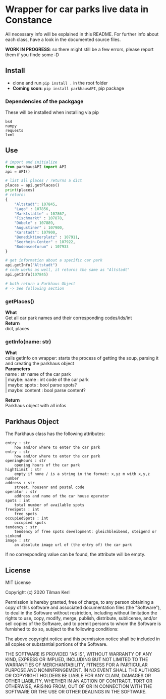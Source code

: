 # Wrapper for car parks live data in Constance
All necessary info will be explained in this README. For further info about each class,
have a look in the documented source files.

**WORK IN PROGRESS**: so there might still be a few errors, please report them if you finde some :D

## Install
 - clone and run `pip install .` in the root folder
 - **Coming soon:** `pip install parkhausAPI`, pip package

### Dependencies of the packgage
These will be installed when installing via pip
```
bs4
numpy
requests
lxml
```
## Use
```python
# import and initialize
from parkhausAPI import API
api = API()

# list all places / returns a dict
places = api.getPlaces()
print(places)
# return:
{
    "Altstadt": 107845,
    "Lago" : 107856,
    "Marktstätte" : 107867,
    "Fischmarkt" : 107878,
    "Döbele" : 107889,
    "Augustiner" : 107900,
    "Karstadt": 107900,
    "Benediktinerplatz" : 107911,
    "Seerhein-Center" : 107922,
    "Bodenseeforum" : 107933
}

# get information about a specific car park
api.getInfo("Altstadt")
# code works as well, it returns the same as "Altstadt"
api.getInfo(107845)

# both return a Parkhaus Object
# -> See following section
```

### getPlaces()
**What** <br>
Get all car park names and their corresponding codes/ids/int  <br>
**Return** <br>
dict, places

### getInfo(name: str)
**What** <br>
calls getInfo on wrapper:
starts the process of getting the soup, parsing it
and creating the parkhaus object <br>
**Parameters** <br>
name : str
    name of the car park <br>
| maybe:
name : int
    code of the car park <br>
| maybe:
spots : bool
    parse spots? <br>
| maybe:
content : bool
    parse content? <br>

**Return** <br>
Parkhaus object with all infos

## Parkhaus Object
The Parkhaus class has the following attributes:
```
entry : str
    how and/or where to enter the car park
entry : str
    how and/or where to enter the car park
openingHours : str
    opening hours of the car park
hightLimit : str
    empty if none / is a string in the format: x,yz m with x,y,z number
address : str
    street, housenr and postal code
operator : str
    address and name of the car house operator
spots : int
    total number of available spots
freeSpots : int
    free spots
occupiedSpots : int
    occupied spots
tendency : str
    tendency of free spots development: gleichbleibend, steigend or sinkend
image : str
    an absolute image url of (the entry of) the car park    
```
If no corresponding value can be found, the attribute will be empty.

## License
MIT License

Copyright (c) 2020 Tilman Kerl

Permission is hereby granted, free of charge, to any person obtaining a copy
of this software and associated documentation files (the "Software"), to deal
in the Software without restriction, including without limitation the rights
to use, copy, modify, merge, publish, distribute, sublicense, and/or sell
copies of the Software, and to permit persons to whom the Software is
furnished to do so, subject to the following conditions:

The above copyright notice and this permission notice shall be included in all
copies or substantial portions of the Software.

THE SOFTWARE IS PROVIDED "AS IS", WITHOUT WARRANTY OF ANY KIND, EXPRESS OR
IMPLIED, INCLUDING BUT NOT LIMITED TO THE WARRANTIES OF MERCHANTABILITY,
FITNESS FOR A PARTICULAR PURPOSE AND NONINFRINGEMENT. IN NO EVENT SHALL THE
AUTHORS OR COPYRIGHT HOLDERS BE LIABLE FOR ANY CLAIM, DAMAGES OR OTHER
LIABILITY, WHETHER IN AN ACTION OF CONTRACT, TORT OR OTHERWISE, ARISING FROM,
OUT OF OR IN CONNECTION WITH THE SOFTWARE OR THE USE OR OTHER DEALINGS IN THE
SOFTWARE.
